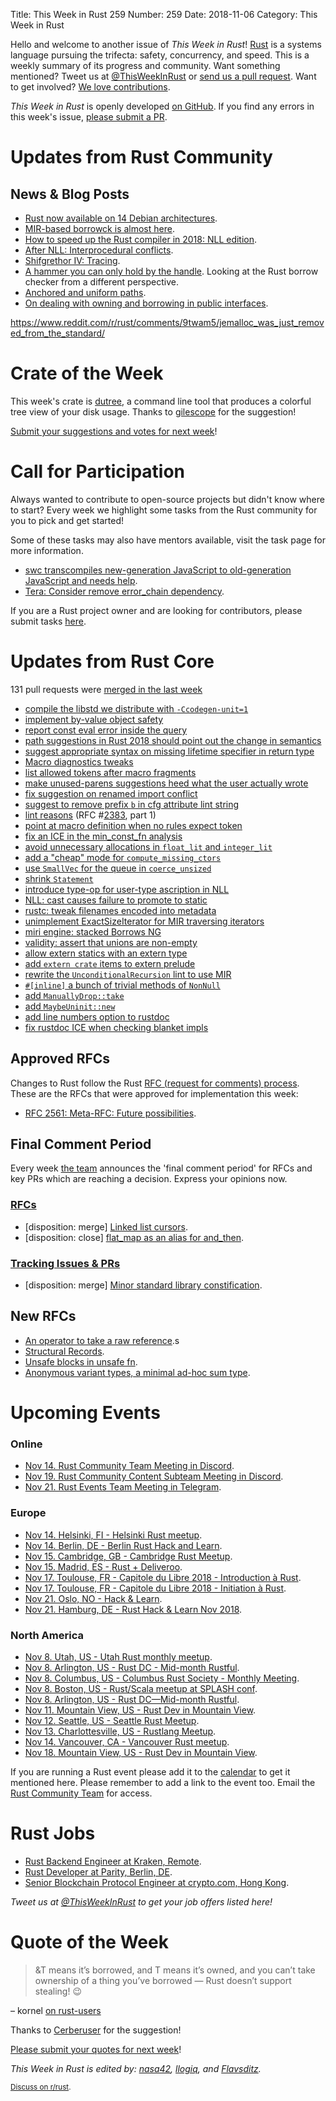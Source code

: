 Title: This Week in Rust 259
Number: 259
Date: 2018-11-06
Category: This Week in Rust

Hello and welcome to another issue of *This Week in Rust*!
[Rust](http://rust-lang.org) is a systems language pursuing the trifecta: safety, concurrency, and speed.
This is a weekly summary of its progress and community.
Want something mentioned? Tweet us at [@ThisWeekInRust](https://twitter.com/ThisWeekInRust) or [send us a pull request](https://github.com/cmr/this-week-in-rust).
Want to get involved? [We love contributions](https://github.com/rust-lang/rust/blob/master/CONTRIBUTING.md).

*This Week in Rust* is openly developed [on GitHub](https://github.com/cmr/this-week-in-rust).
If you find any errors in this week's issue, [please submit a PR](https://github.com/cmr/this-week-in-rust/pulls).

# Updates from Rust Community

## News & Blog Posts

* [Rust now available on 14 Debian architectures](https://lists.debian.org/debian-devel-announce/2018/11/msg00000.html).
* [MIR-based borrowck is almost here](http://smallcultfollowing.com/babysteps/blog/2018/10/31/mir-based-borrowck-is-almost-here/).
* [How to speed up the Rust compiler in 2018: NLL edition](https://blog.mozilla.org/nnethercote/2018/11/06/how-to-speed-up-the-rust-compiler-in-2018-nll-edition/).
* [After NLL: Interprocedural conflicts](http://smallcultfollowing.com/babysteps/blog/2018/11/01/after-nll-interprocedural-conflicts/).
* [Shifgrethor IV: Tracing](https://boats.gitlab.io/blog/post/shifgrethor-iv/).
* [A hammer you can only hold by the handle](https://blog.systems.ethz.ch/blog/2018/a-hammer-you-can-only-hold-by-the-handle.html). Looking at the Rust borrow checker from a different perspective.
* [Anchored and uniform paths](https://boats.gitlab.io/blog/post/anchored-uniform/).
* [On dealing with owning and borrowing in public interfaces](https://phaazon.net/blog/on-owning-borrowing-pub-interface).

https://www.reddit.com/r/rust/comments/9twam5/jemalloc_was_just_removed_from_the_standard/

# Crate of the Week

This week's crate is [dutree](https://github.com/nachoparker/dutree), a command line tool that produces a colorful tree view of your disk usage. Thanks to [gilescope](https://users.rust-lang.org/t/crate-of-the-week/2704/466) for the suggestion!

[Submit your suggestions and votes for next week][submit_crate]!

[submit_crate]: https://users.rust-lang.org/t/crate-of-the-week/2704

# Call for Participation

Always wanted to contribute to open-source projects but didn't know where to start?
Every week we highlight some tasks from the Rust community for you to pick and get started!

Some of these tasks may also have mentors available, visit the task page for more information.

* [swc transcompiles new-generation JavaScript to old-generation JavaScript and needs help](https://users.rust-lang.org/t/twir-call-for-participation/4821/214).
* [Tera: Consider remove error_chain dependency](https://github.com/Keats/tera/issues/297).

If you are a Rust project owner and are looking for contributors, please submit tasks [here][guidelines].

[guidelines]: https://users.rust-lang.org/t/twir-call-for-participation/4821

# Updates from Rust Core

131 pull requests were [merged in the last week][merged]

[merged]: https://github.com/search?q=is%3Apr+org%3Arust-lang+is%3Amerged+merged%3A2018-10-22..2018-10-29

* [compile the libstd we distribute with `-Ccodegen-unit=1`](https://github.com/rust-lang/rust/pull/55264)
* [implement by-value object safety](https://github.com/rust-lang/rust/pull/54183)
* [report const eval error inside the query](https://github.com/rust-lang/rust/pull/53821)
* [path suggestions in Rust 2018 should point out the change in semantics](https://github.com/rust-lang/rust/pull/55185)
* [suggest appropriate syntax on missing lifetime specifier in return type](https://github.com/rust-lang/rust/pull/55173)
* [Macro diagnostics tweaks](https://github.com/rust-lang/rust/pull/55292)
* [list allowed tokens after macro fragments](https://github.com/rust-lang/rust/pull/55301)
* [make unused-parens suggestions heed what the user actually wrote](https://github.com/rust-lang/rust/pull/55138)
* [fix suggestion on renamed import conflict](https://github.com/rust-lang/rust/pull/55113)
* [suggest to remove prefix `b` in cfg attribute lint string](https://github.com/rust-lang/rust/pull/54929)
* [lint reasons](https://github.com/rust-lang/rust/pull/54683) (RFC #[2383](https://rust-lang.github.io/rfcs/2383-lint-reasons.html), part 1)
* [point at macro definition when no rules expect token](https://github.com/rust-lang/rust/pull/55298)
* [fix an ICE in the min_const_fn analysis](https://github.com/rust-lang/rust/pull/55412)
* [avoid unnecessary allocations in `float_lit` and `integer_lit`](https://github.com/rust-lang/rust/pull/55384)
* [add a "cheap" mode for `compute_missing_ctors`](https://github.com/rust-lang/rust/pull/55167)
* [use `SmallVec` for the queue in `coerce_unsized`](https://github.com/rust-lang/rust/pull/55383)
* [shrink `Statement`](https://github.com/rust-lang/rust/pull/55346)
* [introduce type-op for user-type ascription in NLL](https://github.com/rust-lang/rust/pull/55323)
* [NLL: cast causes failure to promote to static](https://github.com/rust-lang/rust/pull/55385)
* [rustc: tweak filenames encoded into metadata](https://github.com/rust-lang/rust/pull/54626)
* [unimplement ExactSizeIterator for MIR traversing iterators](https://github.com/rust-lang/rust/pull/55271)
* [miri engine: stacked Borrows NG](https://github.com/rust-lang/rust/pull/55270)
* [validity: assert that unions are non-empty](https://github.com/rust-lang/rust/pull/55379)
* [allow extern statics with an extern type](https://github.com/rust-lang/rust/pull/55257)
* [add `extern crate` items to extern prelude](https://github.com/rust-lang/rust/pull/54658)
* [rewrite the `UnconditionalRecursion` lint to use MIR](https://github.com/rust-lang/rust/pull/54490)
* [`#[inline]` a bunch of trivial methods of `NonNull`](https://github.com/rust-lang/rust/pull/55426)
* [add `ManuallyDrop::take`](https://github.com/rust-lang/rust/pull/55421)
* [add `MaybeUninit::new`](https://github.com/rust-lang/rust/pull/55244)
* [add line numbers option to rustdoc](https://github.com/rust-lang/rust/pull/54921)
* [fix rustdoc ICE when checking blanket impls](https://github.com/rust-lang/rust/pull/55258)

## Approved RFCs

Changes to Rust follow the Rust [RFC (request for comments)
process](https://github.com/rust-lang/rfcs#rust-rfcs). These
are the RFCs that were approved for implementation this week:

* [RFC 2561: Meta-RFC: Future possibilities](https://github.com/rust-lang/rfcs/pull/2561).

## Final Comment Period

Every week [the team](https://www.rust-lang.org/team.html) announces the
'final comment period' for RFCs and key PRs which are reaching a
decision. Express your opinions now.

### [RFCs](https://github.com/rust-lang/rfcs/labels/final-comment-period)

* [disposition: merge] [Linked list cursors](https://github.com/rust-lang/rfcs/pull/2570).
* [disposition: close] [flat_map as an alias for and_then](https://github.com/rust-lang/rfcs/pull/2572).

### [Tracking Issues & PRs](https://github.com/rust-lang/rust/labels/final-comment-period)

* [disposition: merge] [Minor standard library constification](https://github.com/rust-lang/rust/pull/55278).

## New RFCs

* [An operator to take a raw reference](https://github.com/rust-lang/rfcs/pull/2582).s
* [Structural Records](https://github.com/rust-lang/rfcs/pull/2584).
* [Unsafe blocks in unsafe fn](https://github.com/rust-lang/rfcs/pull/2585).
* [Anonymous variant types, a minimal ad-hoc sum type](https://github.com/rust-lang/rfcs/pull/2587).

# Upcoming Events

### Online

* [Nov 14. Rust Community Team Meeting in Discord](https://discordapp.com/channels/442252698964721669/443773747350994945).
* [Nov 19. Rust Community Content Subteam Meeting in Discord](https://discordapp.com/channels/442252698964721669/443773747350994945).
* [Nov 21. Rust Events Team Meeting in Telegram](https://t.me/joinchat/EkKINhHCgZ9llzvPidOssA).

### Europe

* [Nov 14. Helsinki, FI - Helsinki Rust meetup](https://www.meetup.com/Finland-Rust-Meetup/events/255855675/).
* [Nov 14. Berlin, DE - Berlin Rust Hack and Learn](https://www.meetup.com/opentechschool-berlin/events/rjgkhqyxpbsb/).
* [Nov 15. Cambridge, GB - Cambridge Rust Meetup](https://www.meetup.com/Cambridge-Rust-Meetup/events/pzwshpyxpbtb/).
* [Nov 15. Madrid, ES - Rust + Deliveroo](https://www.meetup.com/MadRust/events/256141489).
* [Nov 17. Toulouse, FR - Capitole du Libre 2018 - Introduction à Rust](https://2018.capitoledulibre.org/programme/#introduction-a-rust-2).
* [Nov 17. Toulouse, FR - Capitole du Libre 2018 - Initiation à Rust](https://2018.capitoledulibre.org/programme/#initiation-a-rust).
* [Nov 21. Oslo, NO - Hack & Learn](https://www.meetup.com/Rust-Oslo/events/255966088/).
* [Nov 21. Hamburg, DE - Rust Hack & Learn Nov 2018](https://www.meetup.com/Rust-Meetup-Hamburg/events/254969484/).

### North America

* [Nov  8. Utah, US - Utah Rust monthly meetup](https://www.meetup.com/utahrust/events/255209655/).
* [Nov  8. Arlington, US - Rust DC - Mid-month Rustful](https://www.meetup.com/RustDC/events/254871472).
* [Nov  8. Columbus, US - Columbus Rust Society - Monthly Meeting](https://www.meetup.com/columbus-rs/events/dbcfrpyxpblb/).
* [Nov  8. Boston, US - Rust/Scala meetup at SPLASH conf](https://www.meetup.com/BostonRust/events/255445951/).
* [Nov  8. Arlington, US - Rust DC—Mid-month Rustful](https://www.meetup.com/RustDC/events/254871472).
* [Nov 11. Mountain View, US - Rust Dev in Mountain View](https://www.meetup.com/Rust-Dev-in-Mountain-View/events/glnfcpyxpbpb/).
* [Nov 12. Seattle, US - Seattle Rust Meetup](https://www.meetup.com/Seattle-Rust-Meetup/events/pkggvpyxpbqb/).
* [Nov 13. Charlottesville, US - Rustlang Meetup](https://www.meetup.com/Charlottesville-Rust-Meetup/events/255551577/).
* [Nov 14. Vancouver, CA - Vancouver Rust meetup](https://www.meetup.com/Vancouver-Rust/events/xttphqyxpbsb/).
* [Nov 18. Mountain View, US - Rust Dev in Mountain View](https://www.meetup.com/Rust-Dev-in-Mountain-View/events/glnfcpyxpbxb/).

If you are running a Rust event please add it to the [calendar] to get
it mentioned here. Please remember to add a link to the event too.
Email the [Rust Community Team][community] for access.

[calendar]: https://www.google.com/calendar/embed?src=apd9vmbc22egenmtu5l6c5jbfc%40group.calendar.google.com
[community]: mailto:community-team@rust-lang.org

# Rust Jobs

* [Rust Backend Engineer at Kraken, Remote](https://jobs.lever.co/kraken/4c864c8f-bde6-443d-b521-dd90df0e9105).
* [Rust Developer at Parity, Berlin, DE](https://paritytech.io/jobs/).
* [Senior Blockchain Protocol Engineer at crypto.com, Hong Kong](https://cryptocom.bamboohr.com/jobs/view.php?id=61).

*Tweet us at [@ThisWeekInRust](https://twitter.com/ThisWeekInRust) to get your job offers listed here!*

# Quote of the Week

> &T means it’s borrowed, and T means it’s owned, and you can’t take ownership of a thing you’ve borrowed — Rust doesn’t support stealing! 😉

– kornel [on rust-users](https://users.rust-lang.org/t/vec-t-to-vec-t/21736/2)

Thanks to [Cerberuser](https://users.rust-lang.org/t/twir-quote-of-the-week/328/576) for the suggestion!

[Please submit your quotes for next week](http://users.rust-lang.org/t/twir-quote-of-the-week/328)!

*This Week in Rust is edited by: [nasa42](https://github.com/nasa42), [llogiq](https://github.com/llogiq), and [Flavsditz](https://github.com/Flavsditz).*

<small>[Discuss on r/rust]().</small>
